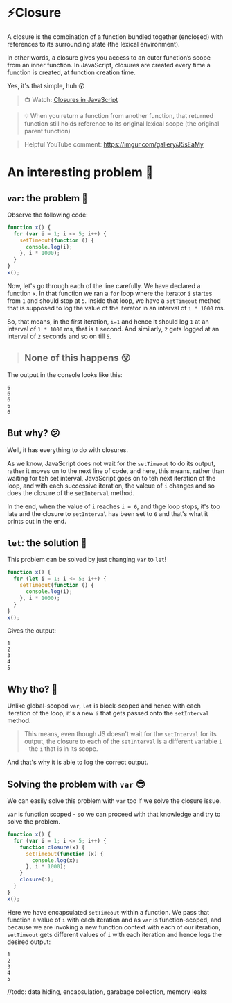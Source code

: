 # ⚡Closure

A closure is the combination of a function bundled together (enclosed) with references to its surrounding state (the lexical environment).

In other words, a closure gives you access to an outer function’s scope from an inner function. In JavaScript, closures are created every time a function is created, at function creation time.

Yes, it's that simple, huh 😲

> 📺 Watch: [Closures in JavaScript](https://youtu.be/qikxEIxsXco)

> 💡 When you return a function from another function, that returned function still holds reference to its original lexical scope (the original parent function)

> Helpful YouTube comment: https://imgur.com/gallery/J5sEaMy

# An interesting problem 🧐

## `var`: the problem 🥲

Observe the following code:

```js
function x() {
  for (var i = 1; i <= 5; i++) {
    setTimeout(function () {
      console.log(i);
    }, i * 1000);
  }
}
x();
```

Now, let's go through each of the line carefully. We have declared a function `x`. In that function we ran a `for` loop where the iterator `i` startes from `1` and should stop at `5`. Inside that loop, we have a `setTimeout` method that is supposed to log the value of the iterator in an interval of `i * 1000` ms.

So, that means, in the first iteration, `i=1` and hence it should log `1` at an interval of `1 * 1000` ms, that is `1` second. And similarly, `2` gets logged at an interval of `2` seconds and so on till `5`.

> ## None of this happens 😵

The output in the console looks like this:

```
6
6
6
6
6
```

## But why? 😕

Well, it has everything to do with closures.

As we know, JavaScript does not wait for the `setTimeout` to do its output, rather it moves on to the next line of code, and here, this means, rather than waiting for teh set interval, JavaScript goes on to teh next iteration of the loop, and with each successive iteration, the valeue of `i` changes and so does the closure of the `setInterval` method.

In the end, when the value of `i` reaches `i = 6`, and thge loop stops, it's too late and the closure to `setInterval` has been set to `6` and that's what it prints out in the end.

## `let`: the solution 🎉

This problem can be solved by just changing `var` to `let`!

```js
function x() {
  for (let i = 1; i <= 5; i++) {
    setTimeout(function () {
      console.log(i);
    }, i * 1000);
  }
}
x();
```

Gives the output:

```
1
2
3
4
5
```

## Why tho? 🤔

Unlike global-scoped `var`, `let` is block-scoped and hence with each iteration of the loop, it's a new `i` that gets passed onto the `setInterval` method.

> This means, even though JS doesn't wait for the `setInterval` for its output, the closure to each of the `setInterval` is a different variable `i` - the `i` that is in its scope.

And that's why it is able to log the correct output.

## Solving the problem with `var` 😎

We can easily solve this problem with `var` too if we solve the closure issue.

`var` is function scoped - so we can proceed with that knowledge and try to solve the problem.

```js
function x() {
  for (var i = 1; i <= 5; i++) {
    function closure(x) {
      setTimeout(function (x) {
        console.log(x);
      }, i * 1000);
    }
    closure(i);
  }
}
x();
```

Here we have encapsulated `setTimeout` within a function. We pass that function a value of `i` with each iteration and as `var` is function-scoped, and because we are invoking a new function context with each of our iteration, `setTimeout` gets different values of `i` with each iteration and hence logs the desired output:

```
1
2
3
4
5
```

//todo: data hiding, encapsulation, garabage collection, memory leaks
